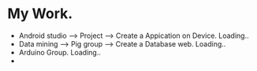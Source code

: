 # My Work.
- Android studio --> Project --> Create a Appication on Device. Loading..
- Data mining --> Pig group --> Create a Database web. Loading..
- Arduino Group. Loading..
- 
